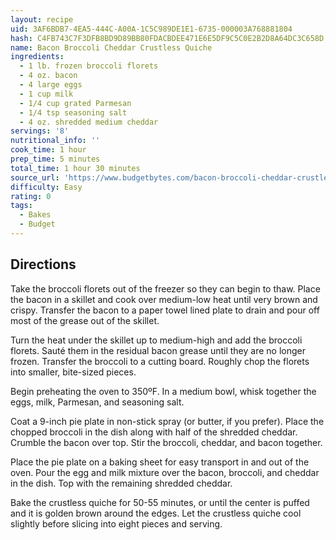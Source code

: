 ```yaml
---
layout: recipe
uid: 3AF6BDB7-4EA5-444C-A00A-1C5C989DE1E1-6735-000003A768881804
hash: C4FB743C7F3DFB8BD9D89BB80FDACBDEE471E6E5DF9C5C0E2B2D8A64DC3C658D
name: Bacon Broccoli Cheddar Crustless Quiche
ingredients:
  - 1 lb. frozen broccoli florets
  - 4 oz. bacon
  - 4 large eggs
  - 1 cup milk
  - 1/4 cup grated Parmesan
  - 1/4 tsp seasoning salt
  - 4 oz. shredded medium cheddar
servings: '8'
nutritional_info: ''
cook_time: 1 hour
prep_time: 5 minutes
total_time: 1 hour 30 minutes
source_url: 'https://www.budgetbytes.com/bacon-broccoli-cheddar-crustless-quiche/'
difficulty: Easy
rating: 0
tags:
  - Bakes
  - Budget
---
```


## Directions

Take the broccoli florets out of the freezer so they can begin to thaw. Place the bacon in a skillet and cook over medium-low heat until very brown and crispy. Transfer the bacon to a paper towel lined plate to drain and pour off most of the grease out of the skillet.

Turn the heat under the skillet up to medium-high and add the broccoli florets. Sauté them in the residual bacon grease until they are no longer frozen. Transfer the broccoli to a cutting board. Roughly chop the florets into smaller, bite-sized pieces.

Begin preheating the oven to 350ºF. In a medium bowl, whisk together the eggs, milk, Parmesan, and seasoning salt.

Coat a 9-inch pie plate in non-stick spray (or butter, if you prefer). Place the chopped broccoli in the dish along with half of the shredded cheddar. Crumble the bacon over top. Stir the broccoli, cheddar, and bacon together.

Place the pie plate on a baking sheet for easy transport in and out of the oven. Pour the egg and milk mixture over the bacon, broccoli, and cheddar in the dish. Top with the remaining shredded cheddar.

Bake the crustless quiche for 50-55 minutes, or until the center is puffed and it is golden brown around the edges. Let the crustless quiche cool slightly before slicing into eight pieces and serving.
